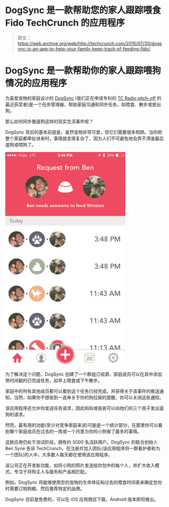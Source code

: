# DogSync 是一款帮助您的家人跟踪喂食 Fido TechCrunch 的应用程序

> 原文：<https://web.archive.org/web/http://techcrunch.com/2015/07/30/dogsync-is-an-app-to-help-your-family-keep-track-of-feeding-fido/>

# DogSync 是一款帮助你的家人跟踪喂狗情况的应用程序

为喜爱宠物的家庭设计的 [DogSync](https://web.archive.org/web/20230129103524/http://dogsyncapp.com/) (我们正在申请专利的 [TC Radio pitch-off](https://web.archive.org/web/20230129103524/https://techcrunch.com/2015/07/24/pitch-your-startup-in-the-tc-radio-pitch-off-on-sirius-xm-7/) 的最近获奖者)是一个任务管理器，帮助家庭沟通和同步任务，如喂食、散步或放出狗。

那么如何同步像遛狗这样的现实生活事件呢？

DogSync 背后的基本前提是，虽然宠物非常可爱，但它们需要很多照顾。当你把整个家庭都牵扯进来时，事情就变得复杂了，因为人们不可避免地会弄不清谁最后遛狗或喂狗了。

![Photo 2015-07-21, 3 49 39 PM](img/647d602a3ce90a7ee7f129b2c6d762f5.png)

为了解决这个问题，DogSync 创建了一个群组订阅源，家庭成员可以在其中添加带时间戳的已完成任务，如早上喂食或下午散步。

家庭中的所有其他成员都可以看到这个任务已经完成，并获得关于该事件的推送通知。当然，如果你不想收到一连串关于你的狗拉屎的提醒，你可以关闭这些通知。

该应用程序还允许你发送任务请求，因此妈妈或爸爸可以向他们的三个孩子发出遛狗的请求。

然而，最有用的功能(至少对竞争家庭来说)可能是一个统计部分，在那里你可以看到哪个家庭成员在过去的一周或一个月里为你的小狗做了最多的事情。

这款应用仍处于测试阶段，拥有约 5000 名活跃用户。DogSync 的联合创始人 Ben Syne 告诉 TechCrunch，在注册并加入团队(该应用程序将一群看护者称为一个团队)的人中，大多数人每天都在使用该应用程序。

该公司正在开发新功能，如将小狗的照片发送给你包中的每个人，并扩大收入模式，专注于将狗主人与服务和产品相匹配。

例如，DogSync 将能够使用您的宠物的生命体征和过去的喂食时间表来确定您何时需要订购狗粮，然后推荐特定的品牌。

DogSync 目前是免费的，可以在 iOS 应用商店下载，Android 版本即将推出。